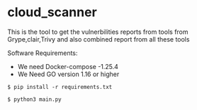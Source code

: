 




# cloud_scanner

This is the tool to get the vulnerbilities reports from tools from Grype,clair,Trivy and also combined report from all these tools

Software Requirements:
- We need Docker-compose -1.25.4 
- We Need GO version 1.16 or higher


```console
$ pip install -r requirements.txt
```
```console
$ python3 main.py
```
